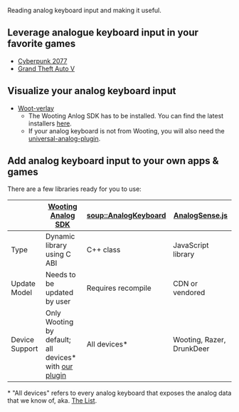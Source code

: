 Reading analog keyboard input and making it useful.

## Leverage analogue keyboard input in your favorite games

- [Cyberpunk 2077](cyberpunk-2077)
- [Grand Theft Auto V](gta-v)

## Visualize your analog keyboard input

- [Woot-verlay](https://github.com/DjCrqss/Woot-verlay)
	- The Wooting Anlog SDK has to be installed. You can find the latest installers [here](https://github.com/WootingKb/wooting-analog-sdk/releases).
	- If your analog keyboard is not from Wooting, you will also need the [universal-analog-plugin](https://github.com/calamity-inc/universal-analog-plugin).

## Add analog keyboard input to your own apps & games

There are a few libraries ready for you to use:

​ | [Wooting Analog SDK](https://github.com/WootingKb/wooting-analog-sdk) | [soup::AnalogKeyboard](https://github.com/calamity-inc/Soup/blob/senpai/soup/AnalogueKeyboard.cpp) | [AnalogSense.js](https://github.com/AnalogSense/JavaScript-SDK)
-|-|-|-
Type | Dynamic library using C ABI | C++ class | JavaScript library
Update Model | Needs to be updated by user | Requires recompile | CDN or vendored
Device Support | Only Wooting by default; all devices\* with [our plugin](https://github.com/calamity-inc/universal-analog-plugin) | All devices\* | Wooting, Razer, DrunkDeer

\* "All devices" refers to every analog keyboard that exposes the analog data that we know of, aka. [The List](https://github.com/calamity-inc/universal-analog-plugin/issues/1).
